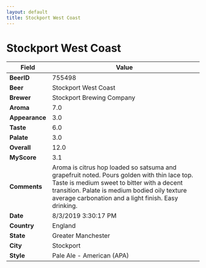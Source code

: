 ```yaml
---
layout: default
title: Stockport West Coast
---
```


# Stockport West Coast

| Field         | Value     |
|---------------|-----------|
| **BeerID** | 755498 |
| **Beer** | Stockport West Coast |
| **Brewer** | Stockport Brewing Company |
| **Aroma** | 7.0 |
| **Appearance** | 3.0 |
| **Taste** | 6.0 |
| **Palate** | 3.0 |
| **Overall** | 12.0 |
| **MyScore** | 3.1 |
| **Comments** | Aroma is citrus hop loaded so satsuma and grapefruit noted. Pours golden with thin lace top. Taste is medium sweet to bitter with a decent transition. Palate is medium bodied oily texture average carbonation and a light finish. Easy drinking. |
| **Date** | 8/3/2019 3:30:17 PM |
| **Country** | England |
| **State** | Greater Manchester |
| **City** | Stockport |
| **Style** | Pale Ale - American (APA) |
